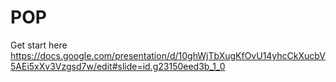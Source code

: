 # POP

Get start here 
https://docs.google.com/presentation/d/10ghWjTbXugKfOvU14yhcCkXucbV5AEi5xXv3Vzgsd7w/edit#slide=id.g23150eed3b_1_0
